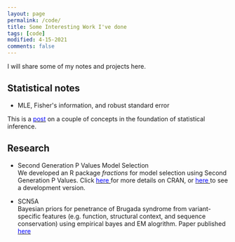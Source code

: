 ```yaml
---
layout: page
permalink: /code/
title: Some Interesting Work I've done
tags: [code]
modified: 4-15-2021
comments: false
---
```



I will share some of my notes and projects here.


## Statistical notes

* MLE, Fisher's information, and robust standard error <br>

This is a [<span style="color:blue;">post</span>]({{site.baseurl}}{%\doc\information.md%}) on a couple of concepts in the foundation of statistical inference. 

## Research

* Second Generation P Values Model Selection <br>
We developed an R package *fractions* for model selection using Second Generation P Values. Click [<span style="color:blue;"> here </span>](https://cran.r-project.org/package=ProSGPV) for more details on CRAN, or [<span style="color:blue;"> here </span>](https://github.com/zuoyi93/ProSGPV) to see a development version.  

* SCN5A <br>
Bayesian priors for penetrance of Brugada syndrome from variant-specific features (e.g. function, structural context, and sequence conservation) using empirical bayes and EM alogrithm. Paper published [<span style="color:blue;"> here </span>](https://journals.plos.org/plosgenetics/article?id=10.1371/journal.pgen.1008862)   


